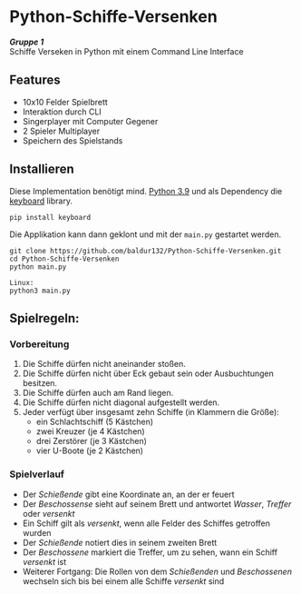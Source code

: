 # Python-Schiffe-Versenken

***Gruppe 1*** <br>
Schiffe Verseken in Python mit einem Command Line Interface

## Features
 - 10x10 Felder Spielbrett
 - Interaktion durch CLI
 - Singerplayer mit Computer Gegener
 - 2 Spieler Multiplayer
 - Speichern des Spielstands

## Installieren

Diese Implementation benötigt mind. [Python 3.9](https://www.python.org/downloads/) und als Dependency die [keyboard](https://pypi.org/project/keyboard/) library.

```
pip install keyboard
```

Die Applikation kann dann geklont und mit der `main.py` gestartet werden.

```
git clone https://github.com/baldur132/Python-Schiffe-Versenken.git
cd Python-Schiffe-Versenken
python main.py

Linux:
python3 main.py
```


## Spielregeln:

### Vorbereitung

 1. Die Schiffe dürfen nicht aneinander stoßen.
 2. Die Schiffe dürfen nicht über Eck gebaut sein oder Ausbuchtungen besitzen.
 3. Die Schiffe dürfen auch am Rand liegen.
 4. Die Schiffe dürfen nicht diagonal aufgestellt werden.
 5. Jeder verfügt über insgesamt zehn Schiffe (in Klammern die Größe):
     - ein Schlachtschiff (5 Kästchen)
     - zwei Kreuzer (je 4 Kästchen)
     - drei Zerstörer (je 3 Kästchen)
     - vier U-Boote (je 2 Kästchen)

### Spielverlauf

 - Der *Schießende* gibt eine Koordinate an, an der er feuert
 - Der *Beschossense* sieht auf seinem Brett und antwortet *Wasser*, *Treffer* oder *versenkt*
 - Ein Schiff gilt als *versenkt*, wenn alle Felder des Schiffes getroffen wurden
 - Der *Schießende* notiert dies in seinem zweiten Brett
 - Der *Beschossene* markiert die Treffer, um zu sehen, wann ein Schiff *versenkt* ist
 - Weiterer Fortgang: Die Rollen von dem *Schießenden* und *Beschossenen* wechseln sich bis bei einem alle Schiffe *versenkt* sind
